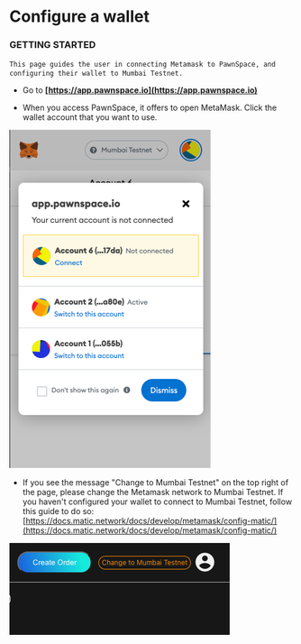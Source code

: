 # Configure a wallet

### **GETTING STARTED** <a id="getting-started"></a>

    This page guides the user in connecting Metamask to PawnSpace, and configuring their wallet to Mumbai Testnet.

- Go to **[https://app.pawnspace.io](https://app.pawnspace.io)**

- When you access PawnSpace, it offers to open MetaMask. Click the wallet account that you want to use.  


![](.gitbook/assets/screen-shot-2021-05-09-at-8.10.22-pm.png)

- If you see the message "Change to Mumbai Testnet" on the top right of the page, please change the Metamask network to Mumbai Testnet. If you haven't configured your wallet to connect to Mumbai Testnet, follow this guide to do so: 
[https://docs.matic.network/docs/develop/metamask/config-matic/](https://docs.matic.network/docs/develop/metamask/config-matic/)

![](.gitbook/assets/screen-shot-2021-05-09-at-8.11.29-pm.png)

